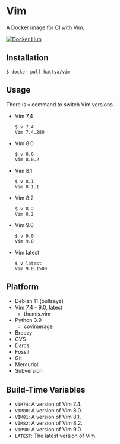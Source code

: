 # Vim

A Docker image for CI with Vim.

[![Docker Hub](https://img.shields.io/docker/cloud/build/hattya/vim)](https://hub.docker.com/r/hattya/vim)


## Installation

```console
$ docker pull hattya/vim
```


## Usage

There is `v` command to switch Vim versions.

- Vim 7.4
  ```console
  $ v 7.4
  Vim 7.4.280
  ```

- Vim 8.0
  ```console
  $ v 8.0
  Vim 8.0.2
  ```

- Vim 8.1
  ```console
  $ v 8.1
  Vim 8.1.1
  ```

- Vim 8.2
  ```console
  $ v 8.2
  Vim 8.2
  ```

- Vim 9.0
  ```console
  $ v 9.0
  Vim 9.0
  ```

- Vim latest
  ```console
  $ v latest
  Vim 9.0.1500
  ```


## Platform

- Debian 11 (bullseye)
- Vim 7.4 - 9.0, latest
  - themis.vim
- Python 3.9
  - covimerage
- Breezy
- CVS
- Darcs
- Fossil
- Git
- Mercurial
- Subversion


## Build-Time Variables

- `VIM74`:  A version of Vim 7.4.
- `VIM80`:  A version of Vim 8.0.
- `VIM81`:  A version of Vim 8.1.
- `VIM82`:  A version of Vim 8.2.
- `VIM90`:  A version of Vim 9.0.
- `LATEST`: The latest version of Vim.
